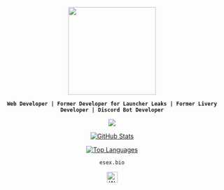 <p align="center">
  <img src="https://cdn.discordapp.com/attachments/1224472625364074506/1230302399449530408/SAINT_4.png?ex=6632d365&is=66205e65&hm=bc668a34e2c579294bfe2700a0d9d0aefa71250a42f403732057da2a3b3a8a80" height="200">
</p>

<p align="center"><b><code>Web Developer | Former Developer for Launcher Leaks | Former Livery Developer | Discord Bot Developer</code></b></p>

<p align="center">
  <a href="https://discord.com/users/1215522544564703323"><img src="https://lanyard-profile-readme.vercel.app/api/1215522544564703323?bg=00000000&hideActivity=true&" /></a>
</p>

<p align="center">
  <a href="https://github.com/saintwtf">
    <img src="https://github-readme-stats.vercel.app/api?username=saintwtf&show_icons=true&theme=radical" alt="GitHub Stats">
  </a>
</p>

<p align="center">
  <a href="https://github.com/saintwtf">
    <img src="https://github-readme-stats.vercel.app/api/top-langs/?username=saintwtf&layout=compact&theme=radical" alt="Top Languages">
  </a>
</p>


<p align="center">
<a><code>esex.bio</code></a>
</p>

<p align="center">
  <a href="https://esex.vercel.app">
    <img src="https://th.bing.com/th/id/R.43d973ac334ab2d7976e14c11c796d27?rik=gb7iK9XmzNFSJg&pid=ImgRaw&r=0" alt="Website" width="25">
  </a>
</p>
